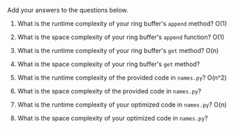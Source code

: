 Add your answers to the questions below.

1. What is the runtime complexity of your ring buffer's `append` method? O(1)

2. What is the space complexity of your ring buffer's `append` function? O(1)

3. What is the runtime complexity of your ring buffer's `get` method? O(n)

4. What is the space complexity of your ring buffer's `get` method?

5) What is the runtime complexity of the provided code in `names.py`? O(n^2)

6) What is the space complexity of the provided code in `names.py`?

7) What is the runtime complexity of your optimized code in `names.py`? O(n)

8) What is the space complexity of your optimized code in `names.py`?
